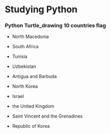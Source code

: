 # Studying Python
<h3 align="left"> Python Turtle_drawing 10 countries flag </h3>

- North Macedonia

- South Africa

- Tunisia
  
- Uzbekistan

- Antigua and Barbuda

- North Korea

- Israel

- the United Kingdom

- Saint Vincent and the Grenadines

- Republic of Korea
